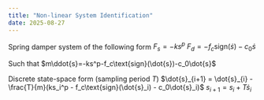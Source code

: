```yaml
---
title: "Non-linear System Identification"
date: 2025-08-27
---
```


Spring damper system of the following form
$F_s = -ks^p$
$F_d = -f_c\text{sign}(\dot{s})-c_0\dot{s}$

Such that
$m\ddot{s}=-ks^p-f_c\text{sign}(\dot{s})-c_0\dot{s}$

Discrete state-space form (sampling period $T$)
$\dot{s}_{i+1} =  \dot{s}_{i} - \frac{T}{m}(ks_i^p - f_c\text{sign}(\dot{s}_i) - c_0\dot{s}_i)$
$s_{i+1} = s_i + T\dot{s}_i$